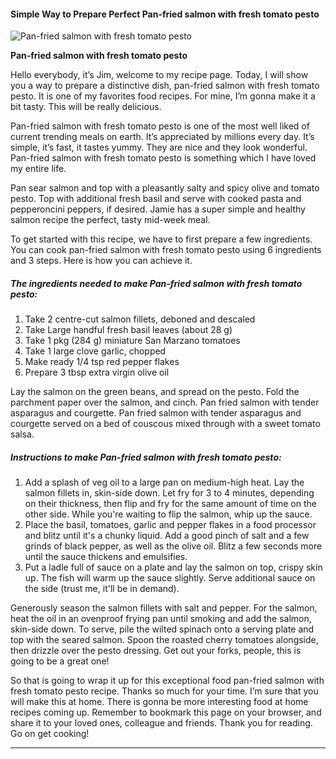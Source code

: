             

#### Simple Way to Prepare Perfect Pan-fried salmon with fresh tomato pesto

![Pan-fried salmon with fresh tomato pesto](https://img-global.cpcdn.com/recipes/c3168a9a4648beaf/751x532cq70/pan-fried-salmon-with-fresh-tomato-pesto-recipe-main-photo.jpg)

**Pan-fried salmon with fresh tomato pesto**

Hello everybody, it’s Jim, welcome to my recipe page. Today, I will show you a way to prepare a distinctive dish, pan-fried salmon with fresh tomato pesto. It is one of my favorites food recipes. For mine, I’m gonna make it a bit tasty. This will be really delicious.

Pan-fried salmon with fresh tomato pesto is one of the most well liked of current trending meals on earth. It’s appreciated by millions every day. It’s simple, it’s fast, it tastes yummy. They are nice and they look wonderful. Pan-fried salmon with fresh tomato pesto is something which I have loved my entire life.

Pan sear salmon and top with a pleasantly salty and spicy olive and tomato pesto. Top with additional fresh basil and serve with cooked pasta and pepperoncini peppers, if desired. Jamie has a super simple and healthy salmon recipe the perfect, tasty mid-week meal.

To get started with this recipe, we have to first prepare a few ingredients. You can cook pan-fried salmon with fresh tomato pesto using 6 ingredients and 3 steps. Here is how you can achieve it.

##### The ingredients needed to make Pan-fried salmon with fresh tomato pesto:

1.  Take 2 centre-cut salmon fillets, deboned and descaled
2.  Take Large handful fresh basil leaves (about 28 g)
3.  Take 1 pkg (284 g) miniature San Marzano tomatoes
4.  Take 1 large clove garlic, chopped
5.  Make ready 1/4 tsp red pepper flakes
6.  Prepare 3 tbsp extra virgin olive oil

Lay the salmon on the green beans, and spread on the pesto. Fold the parchment paper over the salmon, and cinch. Pan fried salmon with tender asparagus and courgette. Pan fried salmon with tender asparagus and courgette served on a bed of couscous mixed through with a sweet tomato salsa.

##### Instructions to make Pan-fried salmon with fresh tomato pesto:

1.  Add a splash of veg oil to a large pan on medium-high heat. Lay the salmon fillets in, skin-side down. Let fry for 3 to 4 minutes, depending on their thickness, then flip and fry for the same amount of time on the other side. While you're waiting to flip the salmon, whip up the sauce.
2.  Place the basil, tomatoes, garlic and pepper flakes in a food processor and blitz until it's a chunky liquid. Add a good pinch of salt and a few grinds of black pepper, as well as the olive oil. Blitz a few seconds more until the sauce thickens and emulsifies.
3.  Put a ladle full of sauce on a plate and lay the salmon on top, crispy skin up. The fish will warm up the sauce slightly. Serve additional sauce on the side (trust me, it'll be in demand).

Generously season the salmon fillets with salt and pepper. For the salmon, heat the oil in an ovenproof frying pan until smoking and add the salmon, skin-side down. To serve, pile the wilted spinach onto a serving plate and top with the seared salmon. Spoon the roasted cherry tomatoes alongside, then drizzle over the pesto dressing. Get out your forks, people, this is going to be a great one!

So that is going to wrap it up for this exceptional food pan-fried salmon with fresh tomato pesto recipe. Thanks so much for your time. I’m sure that you will make this at home. There is gonna be more interesting food at home recipes coming up. Remember to bookmark this page on your browser, and share it to your loved ones, colleague and friends. Thank you for reading. Go on get cooking!

* * *